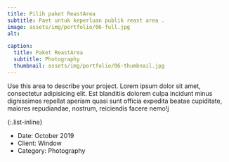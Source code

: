 ```yaml
---
title: Pilih paket ReastArea
subtitle: Paet untuk keperluan publik reast area .
image: assets/img/portfolio/06-full.jpg
alt: 

caption:
  title: Paket ReastArea 
  subtitle: Photography
  thumbnail: assets/img/portfolio/06-thumbnail.jpg
---
```

Use this area to describe your project. Lorem ipsum dolor sit amet, consectetur adipisicing elit. Est blanditiis dolorem culpa incidunt minus dignissimos  repellat aperiam quasi sunt officia expedita beatae cupiditate, maiores repudiandae, nostrum, reiciendis facere nemo!j

{:.list-inline}
- Date: October 2019
- Client: Window
- Category: Photography

